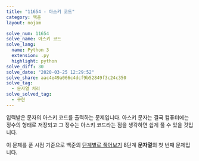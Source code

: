```yaml
---
title: "11654 - 아스키 코드"
category: 백준
layout: nojam

solve_num: 11654
solve_name: 아스키 코드
solve_lang:
  name: Python 3
  extension: .py
  highlight: python
solve_diff: 30
solve_date: "2020-03-25 12:29:52"
solve_share: aac4e49a066c4dcf9b52849f3c24c350
solve_tag:
  - 문자열 처리
solve_solved_tag:
  - 구현
---
```


입력받은 문자의 아스키 코드를 출력하는 문제입니다. 아스키 문자는 결국 컴퓨터에는 정수의 형태로 저장되고 그 정수는 아스키 코드라는 점을 생각하면 쉽게 풀 수 있을 것입니다.

이 문제를 푼 시점 기준으로 백준의 [단계별로 풀어보기](http://noj.am/p/s) 8단계 **문자열**의 첫 번째 문제입니다.
